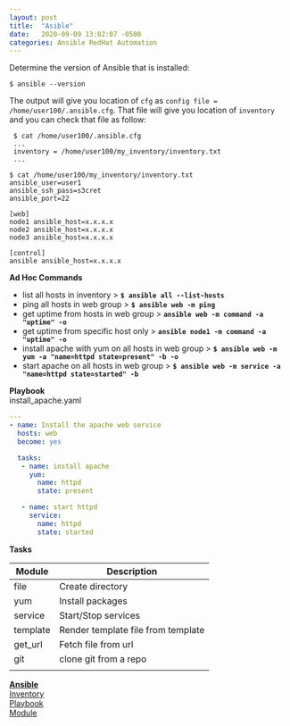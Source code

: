 ```yaml
---
layout: post
title:  "Asible"
date:   2020-09-09 13:02:07 -0500
categories: Ansible RedHat Automation
---
```


Determine the version of Ansible that is installed:
```
$ ansible --version
```
The output will give you location of `cfg` as `config file = /home/user100/.ansible.cfg`. That file will give you location of `inventory` and you can check that file as follow:
```
 $ cat /home/user100/.ansible.cfg
 ...
 inventory = /home/user100/my_inventory/inventory.txt
 ...

$ cat /home/user100/my_inventory/inventory.txt
ansible_user=user1
ansible_ssh_pass=s3cret
ansible_port=22

[web]
node1 ansible_host=x.x.x.x
node2 ansible_host=x.x.x.x
node3 ansible_host=x.x.x.x

[control]
ansible ansible_host=x.x.x.x
```

**Ad Hoc Commands**
- list all hosts in inventory > **`$ ansible all --list-hosts`**
- ping all hosts in web group > **`$ ansible web -m ping`**
- get uptime from hosts in web group > **`ansible web -m command -a "uptime" -o`**
- get uptime from specific host only > **`ansible node1 -m command -a "uptime" -o`**
- install apache with yum on all hosts in web group > **`$ ansible web -m yum -a "name=httpd state=present" -b -o`**
- start apache on all hosts in web group > **`$ ansible web -m service -a "name=httpd state=started" -b`**

**Playbook**<br>
install_apache.yaml
```yaml
---
- name: Install the apache web service
  hosts: web
  become: yes

  tasks:
   - name: install apache
     yum:
       name: httpd
       state: present

   - name: start httpd
     service:
       name: httpd
       state: started
```

**Tasks**

| Module   | Description                        |
|----------|------------------------------------|
| file     | Create directory                   |
| yum      | Install packages                   |
| service  | Start/Stop services                |
| template | Render template file from template |
| get_url  | Fetch file from url                |
| git      | clone git from a repo              |
|          |                                    |


**[Ansible][ansible-docs]**<br>
[Inventory][inventory]<br>
[Playbook][playbook]<br>
[Module][module]<br>

[ansible-docs]: https://jekyllrb.com/docs/home
[inventory]: https://docs.ansible.com/ansible/latest/user_guide/intro_inventory.html
[playbook]: https://docs.ansible.com/ansible/latest/user_guide/playbooks.html
[module]: https://docs.ansible.com/ansible/latest/modules/modules_by_category.html
